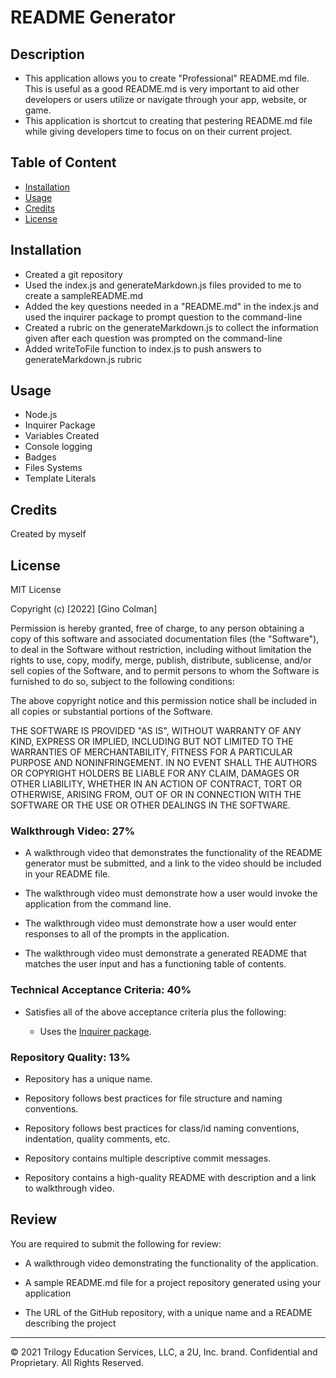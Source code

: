 # README Generator

## Description

* This application allows you to create "Professional" README.md file. This is useful as a good README.md is very important to aid other developers or users utilize or navigate through your app, website, or game. 
* This application is shortcut to creating that pestering README.md file while giving developers time to focus on on their current project.

## Table of Content

* [Installation](#installation) 
* [Usage](#usage) 
* [Credits](#credits) 
* [License](#license)

## Installation

* Created a git repository
* Used the index.js and generateMarkdown.js files provided to me to create a sampleREADME.md
* Added the key questions needed in a "README.md" in the index.js and used the inquirer package to prompt question to the command-line
* Created a rubric on the generateMarkdown.js to collect the information given after each question was prompted on the command-line
* Added writeToFile function to index.js to push answers to generateMarkdown.js rubric 

## Usage

* Node.js
* Inquirer Package
* Variables Created
* Console logging
* Badges
* Files Systems
* Template Literals

## Credits

Created by myself

## License

MIT License

Copyright (c) [2022] [Gino Colman]

Permission is hereby granted, free of charge, to any person obtaining a copy
of this software and associated documentation files (the "Software"), to deal
in the Software without restriction, including without limitation the rights
to use, copy, modify, merge, publish, distribute, sublicense, and/or sell
copies of the Software, and to permit persons to whom the Software is
furnished to do so, subject to the following conditions:

The above copyright notice and this permission notice shall be included in all
copies or substantial portions of the Software.

THE SOFTWARE IS PROVIDED "AS IS", WITHOUT WARRANTY OF ANY KIND, EXPRESS OR
IMPLIED, INCLUDING BUT NOT LIMITED TO THE WARRANTIES OF MERCHANTABILITY,
FITNESS FOR A PARTICULAR PURPOSE AND NONINFRINGEMENT. IN NO EVENT SHALL THE
AUTHORS OR COPYRIGHT HOLDERS BE LIABLE FOR ANY CLAIM, DAMAGES OR OTHER
LIABILITY, WHETHER IN AN ACTION OF CONTRACT, TORT OR OTHERWISE, ARISING FROM,
OUT OF OR IN CONNECTION WITH THE SOFTWARE OR THE USE OR OTHER DEALINGS IN THE
SOFTWARE.


### Walkthrough Video: 27%

* A walkthrough video that demonstrates the functionality of the README generator must be submitted, and a link to the video should be included in your README file.

* The walkthrough video must demonstrate how a user would invoke the application from the command line.

* The walkthrough video must demonstrate how a user would enter responses to all of the prompts in the application.

* The walkthrough video must demonstrate a generated README that matches the user input and has a functioning table of contents.

### Technical Acceptance Criteria: 40%

* Satisfies all of the above acceptance criteria plus the following:

	* Uses the [Inquirer package](https://www.npmjs.com/package/inquirer).

### Repository Quality: 13%

* Repository has a unique name.

* Repository follows best practices for file structure and naming conventions.

* Repository follows best practices for class/id naming conventions, indentation, quality comments, etc.

* Repository contains multiple descriptive commit messages.

* Repository contains a high-quality README with description and a link to walkthrough video.


## Review

You are required to submit the following for review:

* A walkthrough video demonstrating the functionality of the application.

* A sample README.md file for a project repository generated using your application

* The URL of the GitHub repository, with a unique name and a README describing the project

---

© 2021 Trilogy Education Services, LLC, a 2U, Inc. brand. Confidential and Proprietary. All Rights Reserved.
